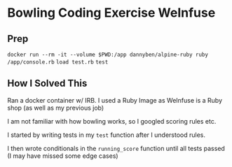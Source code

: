 # Bowling Coding Exercise WeInfuse

## Prep
`docker run --rm -it --volume $PWD:/app dannyben/alpine-ruby ruby /app/console.rb`
`load test.rb`
`test`

## How I Solved This

Ran a docker container w/ IRB. I used a Ruby Image as WeInfuse is a Ruby shop (as well as my previous job)

I am not familiar with how bowling works, so I googled scoring rules etc.

I started by writing tests in my `test` function after I understood rules. 

I then wrote conditionals in the `running_score` function until all tests passed (I may have missed some edge cases)